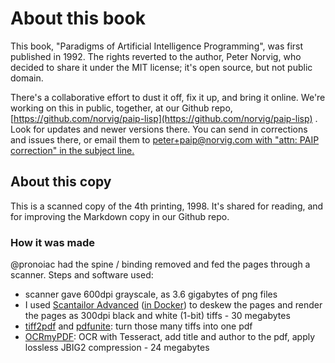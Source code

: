 # About this book

This book, "Paradigms of Artificial Intelligence Programming", was first published in 1992.
The rights reverted to the author, Peter Norvig, who decided to share it under the MIT license; it's open source, but not public domain.

There's a collaborative effort to dust it off, fix it up, and bring it online.
We're working on this in public, together, at our Github repo, [https://github.com/norvig/paip-lisp](https://github.com/norvig/paip-lisp) .
Look for updates and newer versions there.
You can send in corrections and issues there, or email them to 
[peter+paip@norvig.com with "attn: PAIP correction" in the subject line.](mailto:peter+paip@norvig.com?subject=attn%3a%20PAIP%20correction)


## About this copy

This is a scanned copy of the 4th printing, 1998.
It's shared for reading, and for improving the Markdown copy in our Github repo.

### How it was made
@pronoiac had the spine / binding removed and fed the pages through a scanner.
Steps and software used:

* scanner gave 600dpi grayscale, as 3.6 gigabytes of png files
* I used [Scantailor Advanced](https://github.com/4lex4/scantailor-advanced) ([in Docker](https://github.com/ryanfb/docker_scantailor)) to deskew the pages and render the pages as 300dpi black and white (1-bit) tiffs - 30 megabytes
* [tiff2pdf](http://www.libtiff.org/man/tiff2pdf.1.html) and [pdfunite](https://manpages.debian.org/testing/poppler-utils/pdfunite.1.en.html): turn those many tiffs into one pdf
* [OCRmyPDF](https://ocrmypdf.readthedocs.io/en/latest/): OCR with Tesseract, add title and author to the pdf, apply lossless JBIG2 compression - 24 megabytes
